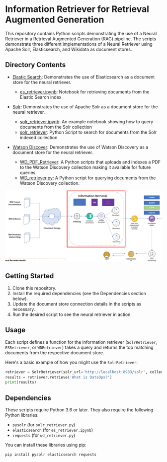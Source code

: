 # Information Retriever for Retrieval Augmented Generation

This repository contains Python scripts demonstrating the use of a Neural Retriever in a Retrieval Augmented Generation (RAG) pipeline. The scripts demonstrate three different implementations of a Neural Retriever using Apache Solr, Elasticsearch, and Wikidata as document stores.



## Directory Contents

- [Elastic Search](../2.%20Neural%20Retriever/ElasticSearch/): Demonstrates the use of Elasticsearch as a document store for the neural retriever.
    - [es_retriever.ipynb](../2.%20Neural%20Retriever/ElasticSearch/es_retriever.ipynb): Notebook for retrieving documents from the Elastic Search index
- [Solr](../2.%20Neural%20Retriever/Solr/): Demonstrates the use of Apache Solr as a document store for the neural retriever.
    - [solr_retriever.ipynb](../2.%20Neural%20Retriever/Solr/solr_retriever.ipynb): An example notebook showing how to query documents from the Solr collection
    - [solr_retriever](../2.%20Neural%20Retriever/Solr/solr_retriever.py): Python Script to search for documents from the Solr indexed collection

- [Watson Discover](../2.%20Neural%20Retriever/Watson%20Discovery/): Demonstrates the use of Watson Discovery as a document store for the neural retriever.
    - [WD_PDF_Retriever](../2.%20Neural%20Retriever/Watson%20Discovery/WD_PDF_Retriever.py): A Python scripts that uploads and indexes a PDF to the Watson Discovery collection making it available for future queries
    - [WD_retriever.py](../2.%20Neural%20Retriever/Watson%20Discovery/WD_retriever.py): A Python script for querying documents from the Watson Discovery collection.
    
![Retriever](./Screenshots/retriever.png)

## Getting Started

1. Clone this repository.
2. Install the required dependencies (see the Dependencies section below).
3. Update the document store connection details in the scripts as necessary.
4. Run the desired script to see the neural retriever in action.

## Usage

Each script defines a function for the information retriever (`SolrRetriever`, `ESRetriever`, or `WDRetriever`) takes a query and returns the top matching documents from the respective document store.

Here's a basic example of how you might use the `SolrRetriever`:

```python
retriever = SolrRetriever(solr_url='http://localhost:8983/solr', collection_name='my_collection')
results = retriever.retrieve('What is DataOps?')
print(results)
```

## Dependencies

These scripts require Python 3.6 or later. They also require the following Python libraries:

- `pysolr` (for `solr_retriever.py`)
- `elasticsearch` (for `es_retriever.ipynb`)
- `requests` (for `wd_retriever.py`)

You can install these libraries using pip:

```
pip install pysolr elasticsearch requests
```
